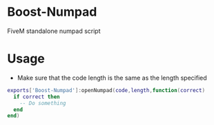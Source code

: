 # Boost-Numpad

FiveM standalone numpad script

# Usage

* Make sure that the code length is the same as the length specified
```LUA
exports['Boost-Numpad']:openNumpad(code,length,function(correct)
  if correct then
    -- Do something
  end
end)
```
